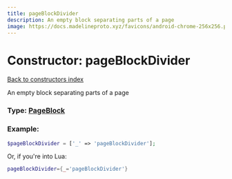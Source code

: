 ```yaml
---
title: pageBlockDivider
description: An empty block separating parts of a page
image: https://docs.madelineproto.xyz/favicons/android-chrome-256x256.png
---
```

# Constructor: pageBlockDivider  
[Back to constructors index](index.md)



An empty block separating parts of a page




### Type: [PageBlock](../types/PageBlock.md)


### Example:

```php
$pageBlockDivider = ['_' => 'pageBlockDivider'];
```  


Or, if you're into Lua:

```lua
pageBlockDivider={_='pageBlockDivider'}

```


